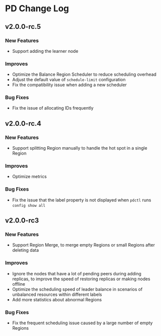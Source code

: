 # PD Change Log
## v2.0.0-rc.5
### New Features
* Support adding the learner node
### Improves
* Optimize the Balance Region Scheduler to reduce scheduling overhead
* Adjust the default value of `schedule-limit` configuration
* Fix the compatibility issue when adding a new scheduler
### Bug Fixes
* Fix the issue of allocating IDs frequently

## v2.0.0-rc.4
### New Features
* Support splitting Region manually to handle the hot spot in a single Region
### Improves
* Optimize metrics
### Bug Fixes
* Fix the issue that the label property is not displayed when `pdctl` runs `config show all`

## v2.0.0-rc3
### New Features
* Support Region Merge, to merge empty Regions or small Regions after deleting data
### Improves
* Ignore the nodes that have a lot of pending peers during adding replicas, to improve the speed of restoring replicas or making nodes offline
* Optimize the scheduling speed of leader balance in scenarios of unbalanced resources within different labels
* Add more statistics about abnormal Regions
### Bug Fixes
* Fix the frequent scheduling issue caused by a large number of empty Regions